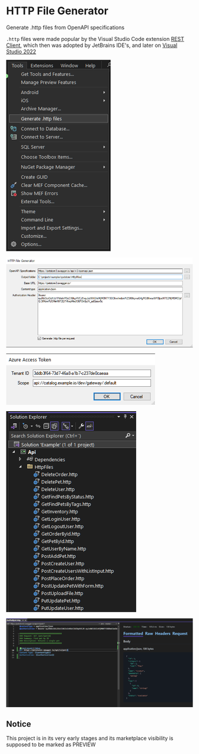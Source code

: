 # HTTP File Generator

Generate .http files from OpenAPI specifications

`.http` files were made popular by the Visual Studio Code extension [REST Client](https://marketplace.visualstudio.com/items?itemName=humao.rest-client), which then was adopted by JetBrains IDE's, and later on [Visual Studio 2022](https://marketplace.visualstudio.com/items?itemName=MadsKristensen.RestClient)

![Tools menu](/images/vsix_tools.png)

![Main dialog](/images/vsix_httpgenerator_dialog.png)

![Acquire Azure Entra ID access token](/images/vsix_azure_entra_id.png)

![Solution explorer](/images/vsix_solution_explorer.png)

![.http file](/images/vsix_http_file.png)

## Notice

This project is in its very early stages and its marketplace visibility is supposed to be marked as PREVIEW
